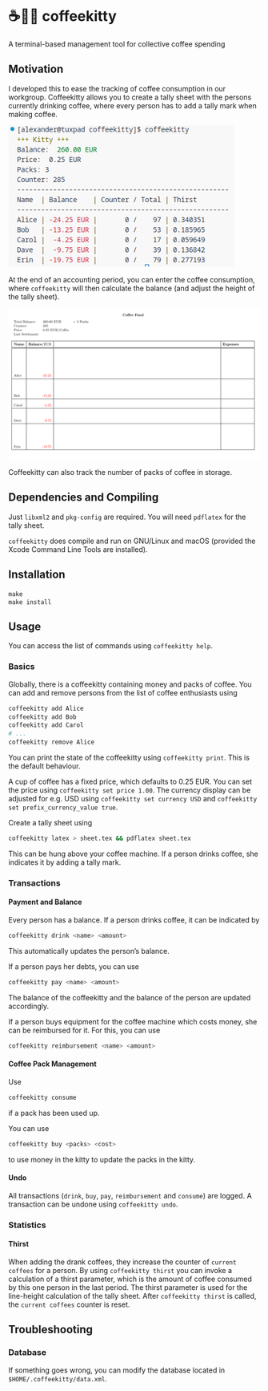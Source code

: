 # ☕🫰😺 coffeekitty

A terminal-based management tool for collective coffee spending

## Motivation

I developed this to ease the tracking of coffee consumption in our workgroup.
Coffeekitty allows you to create a tally sheet with the persons currently drinking coffee, where every person has to add a tally mark when making coffee.

![Screenshot of the output of `coffeekitty` if no additional commands are provided](img/coffeekitty_print.png)

At the end of an accounting period, you can enter the coffee consumption, where `coffeekitty` will then calculate the balance (and adjust the height of the tally sheet).

![Tally sheet created by `coffeekitty latex`](img/coffeekitty_latex.png)

Coffeekitty can also track the number of packs of coffee in storage.


## Dependencies and Compiling

Just `libxml2` and `pkg-config` are required. You will need `pdflatex` for the tally sheet.

`coffeekitty` does compile and run on GNU/Linux and macOS (provided the Xcode Command Line Tools are installed).


## Installation

```
make
make install
```


## Usage

You can access the list of commands using `coffeekitty help`.

### Basics

Globally, there is a coffeekitty containing money and packs of coffee.
You can add and remove persons from the list of coffee enthusiasts using

```bash
coffeekitty add Alice
coffeekitty add Bob
coffeekitty add Carol
# ...
coffeekitty remove Alice
```

You can print the state of the coffeekitty using `coffeekitty print`.
This is the default behaviour.

A cup of coffee has a fixed price, which defaults to 0.25 EUR.
You can set the price using `coffeekitty set price 1.00`.
The currency display can be adjusted for e.g. USD using `coffeekitty set currency USD` and `coffeekitty set prefix_currency_value true`.

Create a tally sheet using

```bash
coffeekitty latex > sheet.tex && pdflatex sheet.tex
```

This can be hung above your coffee machine. If a person drinks coffee, she indicates it by adding a tally mark.

### Transactions

#### Payment and Balance

Every person has a balance. If a person drinks coffee, it can be indicated by

```bash
coffeekitty drink <name> <amount>
```

This automatically updates the person’s balance.

If a person pays her debts, you can use

```bash
coffeekitty pay <name> <amount>
```

The balance of the coffeekitty and the balance of the person are updated accordingly.

If a person buys equipment for the coffee machine which costs money, she can be reimbursed for it.
For this, you can use

```bash
coffeekitty reimbursement <name> <amount>
```

#### Coffee Pack Management

Use

```bash
coffeekitty consume
```

if a pack has been used up.

You can use

```bash
coffeekitty buy <packs> <cost>
```

to use money in the kitty to update the packs in the kitty.

#### Undo

All transactions (`drink`, `buy`, `pay`, `reimbursement` and `consume`) are logged.
A transaction can be undone using `coffeekitty undo`.


### Statistics

#### Thirst

When adding the drank coffees, they increase the counter of `current coffees` for a person.
By using `coffeekitty thirst` you can invoke a calculation of a thirst parameter, which is the amount of coffee consumed by this one person in the last period.
The thirst parameter is used for the line-height calculation of the tally sheet.
After `coffeekitty thirst` is called, the `current coffees` counter is reset.


## Troubleshooting

### Database

If something goes wrong, you can modify the database located in `$HOME/.coffeekitty/data.xml`.